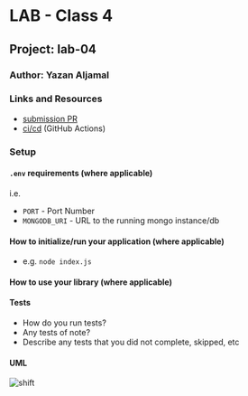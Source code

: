 # LAB - Class 4

## Project: lab-04

### Author: Yazan Aljamal

### Links and Resources


- [submission PR](https://github.com/alaaalmasri12/notes-v-2.0/pull/1)
- [ci/cd](https://github.com/alaaalmasri12/notes-v-2.0/actions/runs/117594090) (GitHub Actions)

### Setup

#### `.env` requirements (where applicable)

i.e.

- `PORT` - Port Number
- `MONGODB_URI` - URL to the running mongo instance/db

#### How to initialize/run your application (where applicable)

- e.g. `node index.js`

#### How to use your library (where applicable)

#### Tests

- How do you run tests?
- Any tests of note?
- Describe any tests that you did not complete, skipped, etc

#### UML
![shift](assets/uml.png)

